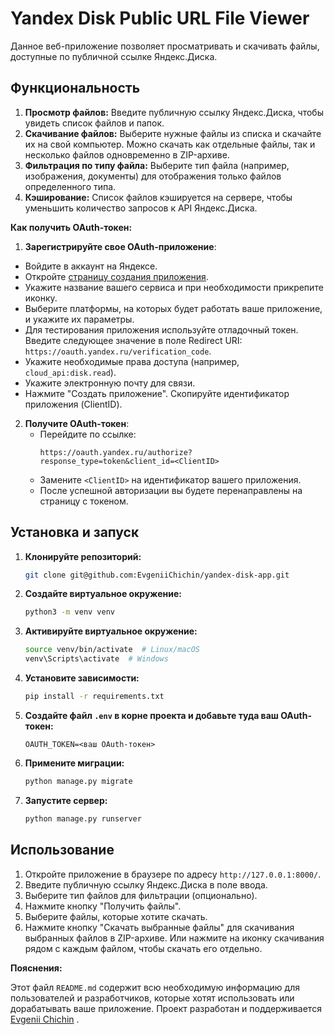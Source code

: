 # Yandex Disk Public URL File Viewer

Данное веб-приложение позволяет просматривать и скачивать файлы, доступные по публичной ссылке Яндекс.Диска.


## Функциональность

1. **Просмотр файлов:** Введите публичную ссылку Яндекс.Диска, чтобы увидеть список файлов и папок.
2. **Скачивание файлов:** Выберите нужные файлы из списка и скачайте их на свой компьютер.  Можно скачать как отдельные файлы, так и несколько файлов одновременно в ZIP-архиве.
3. **Фильтрация по типу файла:**  Выберите тип файла (например, изображения, документы) для отображения только файлов определенного типа.
4. **Кэширование:** Список файлов кэшируется на сервере, чтобы уменьшить количество запросов к API Яндекс.Диска.

**Как получить OAuth-токен:**

   1. **Зарегистрируйте свое OAuth-приложение**:
   - Войдите в аккаунт на Яндексе.
   - Откройте [страницу создания приложения](https://oauth.yandex.ru/client/new).
   - Укажите название вашего сервиса и при необходимости прикрепите иконку.
   - Выберите платформы, на которых будет работать ваше приложение, и укажите их параметры.
   - Для тестирования приложения используйте отладочный токен. Введите следующее значение в поле Redirect URI: `https://oauth.yandex.ru/verification_code`.
   - Укажите необходимые права доступа (например, `cloud_api:disk.read`).
   - Укажите электронную почту для связи.
   - Нажмите "Создать приложение". Скопируйте идентификатор приложения (ClientID).

2. **Получите OAuth-токен**:
   - Перейдите по ссылке:
     ```
     https://oauth.yandex.ru/authorize?response_type=token&client_id=<ClientID>
     ```
   - Замените `<ClientID>` на идентификатор вашего приложения.
   - После успешной авторизации вы будете перенаправлены на страницу с токеном.


## Установка и запуск

1. **Клонируйте репозиторий:**

   ```bash
   git clone git@github.com:EvgeniiChichin/yandex-disk-app.git
   ```

2. **Создайте виртуальное окружение:**

   ```bash
   python3 -m venv venv
   ```

3. **Активируйте виртуальное окружение:**

   ```bash
   source venv/bin/activate  # Linux/macOS
   venv\Scripts\activate  # Windows
   ```

4. **Установите зависимости:**

   ```bash
   pip install -r requirements.txt
   ```

5. **Создайте файл `.env` в корне проекта и добавьте туда ваш OAuth-токен:**

   ```
   OAUTH_TOKEN=<ваш OAuth-токен>
   ```

6. **Примените миграции:**

   ```bash
   python manage.py migrate
   ```

7. **Запустите сервер:**

   ```bash
   python manage.py runserver
   ```

## Использование

1. Откройте приложение в браузере по адресу `http://127.0.0.1:8000/`.
2. Введите публичную ссылку Яндекс.Диска в поле ввода.
3. Выберите тип файлов для фильтрации (опционально).
4. Нажмите кнопку "Получить файлы".
5. Выберите файлы, которые хотите скачать.
6. Нажмите кнопку "Скачать выбранные файлы" для скачивания выбранных файлов в ZIP-архиве.  Или нажмите на иконку скачивания рядом с каждым файлом, чтобы скачать его отдельно.



**Пояснения:**

Этот файл `README.md` содержит всю необходимую информацию для пользователей и разработчиков, которые хотят использовать или дорабатывать ваше приложение.
Проект разработан и поддерживается [Evgenii Chichin](https://github.com/EvgeniiChichin) .
